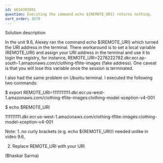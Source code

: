 ```yaml
---
id: b634303091
question: Executing the command echo ${REMOTE_URI} returns nothing.
sort_order: 3070
---
```


Solution description

In the unit 9.6, Alexey ran the command echo ${REMOTE_URI} which turned the URI address in the terminal. There workaround is to set a local variable (REMOTE_URI) and assign your URI address in the terminal and use it to login the registry, for instance, REMOTE_URI=2278222782.dkr.ecr.ap-south-1.amazonaws.com/clothing-tflite-images (fake address). One caveat is that you will lose this variable once the session is terminated.

I also had the same problem on Ubuntu terminal. I executed the following two commands:

$ export REMOTE_URI=1111111111.dkr.ecr.us-west-1.amazonaws.com/clothing-tflite-images:clothing-model-xception-v4-001

$ echo $REMOTE_URI

111111111.dkr.ecr.us-west-1.amazonaws.com/clothing-tflite-images:clothing-model-xception-v4-001

Note: 1. no curly brackets (e.g. echo ${REMOTE_URI}) needed unlike in video 9.6,

2. Replace REMOTE_URI with your URI

(Bhaskar Sarma)

